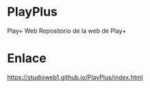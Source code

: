 # PlayPlus
Play+ Web Repositorio de la web de Play+



# Enlace
https://studioweb1.github.io/PlayPlus/index.html


